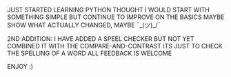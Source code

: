 JUST STARTED LEARNING PYTHON
THOUGHT I WOULD START WITH SOMETHING SIMPLE BUT CONTINUE TO IMPROVE ON THE BASICS
MAYBE SHOW WHAT ACTUALLY CHANGED, MAYBE  ¯\_(ツ)_/¯

2ND ADDITION:
I HAVE ADDED A SPEEL CHECKER BUT NOT YET COMBINED IT WITH THE COMPARE-AND-CONTRAST
ITS JUST TO CHECK THE SPELLING OF A WORD
ALL FEEDBACK IS WELCOME

ENJOY :)
